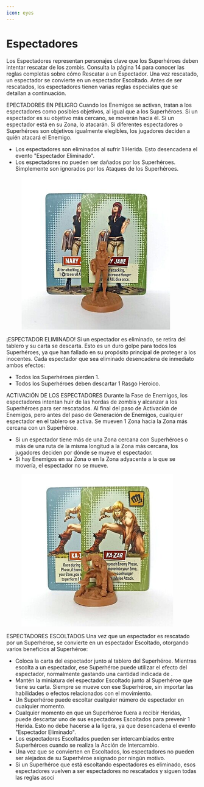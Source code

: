 ```yaml
---
icon: eyes
---
```


# Espectadores

Los Espectadores representan personajes clave que los Superhéroes deben intentar rescatar de los zombis. Consulta la página 14 para conocer las reglas completas sobre cómo Rescatar a un Espectador. Una vez rescatado, un espectador se convierte en un espectador Escoltado. Antes de ser rescatados, los espectadores tienen varias reglas especiales que se detallan a continuación.&#x20;

EPECTADORES EN PELIGRO Cuando los Enemigos se activan, tratan a los espectadores como posibles objetivos, al igual que a los Superhéroes. Si un espectador es su objetivo más cercano, se moverán hacia él. Si un espectador está en su Zona, lo atacarán. Si diferentes espectadores o Superhéroes son objetivos igualmente elegibles, los jugadores deciden a quién atacará el Enemigo.&#x20;

* Los espectadores son eliminados al sufrir 1 Herida. Esto desencadena el evento "Espectador Eliminado".&#x20;
* Los espectadores no pueden ser dañados por los Superhéroes. Simplemente son ignorados por los Ataques de los Superhéroes.&#x20;

<figure><img src="../.gitbook/assets/espectadoreszombie1.jpg" alt=""><figcaption></figcaption></figure>

¡ESPECTADOR ELIMINADO! Si un espectador es eliminado, se retira del tablero y su carta se descarta. Esto es un duro golpe para todos los Superhéroes, ya que han fallado en su propósito principal de proteger a los inocentes. Cada espectador que sea eliminado desencadena de inmediato ambos efectos:&#x20;

* Todos los Superhéroes pierden 1.&#x20;
* Todos los Superhéroes deben descartar 1 Rasgo Heroico.&#x20;

ACTIVACIÓN DE LOS ESPECTADORES Durante la Fase de Enemigos, los espectadores intentan huir de las hordas de zombis y alcanzar a los Superhéroes para ser rescatados. Al final del paso de Activación de Enemigos, pero antes del paso de Generación de Enemigos, cualquier espectador en el tablero se activa. Se mueven 1 Zona hacia la Zona más cercana con un Superhéroe.&#x20;

* Si un espectador tiene más de una Zona cercana con Superhéroes o más de una ruta de la misma longitud a la Zona más cercana, los jugadores deciden por dónde se mueve el espectador.&#x20;
* Si hay Enemigos en su Zona o en la Zona adyacente a la que se movería, el espectador no se mueve.&#x20;

<figure><img src="../.gitbook/assets/espectadoreszombies2.jpg" alt=""><figcaption></figcaption></figure>

ESPECTADORES ESCOLTADOS Una vez que un espectador es rescatado por un Superhéroe, se convierte en un espectador Escoltado, otorgando varios beneficios al Superhéroe:&#x20;

* Coloca la carta del espectador junto al tablero del Superhéroe. Mientras escolta a un espectador, ese Superhéroe puede utilizar el efecto del espectador, normalmente gastando una cantidad indicada de .&#x20;
* Mantén la miniatura del espectador Escoltado junto al Superhéroe que tiene su carta. Siempre se mueve con ese Superhéroe, sin importar las habilidades o efectos relacionados con el movimiento.&#x20;
* Un Superhéroe puede escoltar cualquier número de espectador en cualquier momento.&#x20;
* Cualquier momento en que un Superhéroe fuera a recibir Heridas, puede descartar uno de sus espectadores Escoltados para prevenir 1 Herida. Esto no debe hacerse a la ligera, ya que desencadena el evento "Espectador Eliminado".&#x20;
* Los espectadores Escoltados pueden ser intercambiados entre Superhéroes cuando se realiza la Acción de Intercambio.&#x20;
* Una vez que se convierten en Escoltados, los espectadores no pueden ser alejados de su Superhéroe asignado por ningún motivo.&#x20;
* Si un Superhéroe que está escoltando espectadores es eliminado, esos espectadores vuelven a ser espectadores no rescatados y siguen todas las reglas asoci&#x20;

